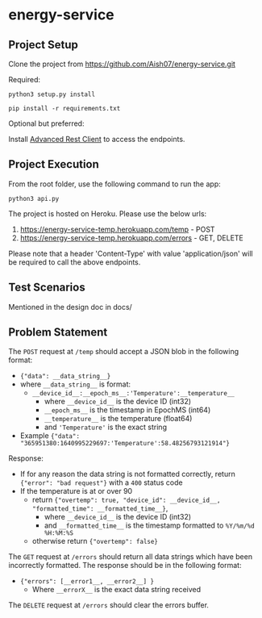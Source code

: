 # energy-service

## Project Setup

Clone the project from https://github.com/Aish07/energy-service.git

Required:
   
`python3 setup.py install`

`pip install -r requirements.txt`

Optional but preferred: 

Install [Advanced Rest Client](https://chrome.google.com/webstore/detail/advanced-rest-client/hgmloofddffdnphfgcellkdfbfbjeloo?hl=en-US) to access the endpoints.

## Project Execution

From the root folder, use the following command to run the app:

`python3 api.py`

The project is hosted on Heroku. Please use the below urls:

1. https://energy-service-temp.herokuapp.com/temp - POST
2. https://energy-service-temp.herokuapp.com/errors - GET, DELETE

Please note that a header 'Content-Type' with value 'application/json' will be required to call the above endpoints.


## Test Scenarios
Mentioned in the design doc in docs/

## Problem Statement

The `POST` request at `/temp` should accept a JSON blob in the following format:
- `{"data": __data_string__}`
- where `__data_string__` is format:
    - `__device_id__:__epoch_ms__:'Temperature':__temperature__`
      - where `__device_id__` is the device ID (int32)
      - `__epoch_ms__` is the timestamp in EpochMS (int64)
      - `__temperature__` is the temperature (float64)
      - and `'Temperature'` is the exact string
- Example `{"data": "365951380:1640995229697:'Temperature':58.48256793121914"}`
  
Response:
- If for any reason the data string is not formatted correctly, return `{"error": "bad request"}` with a `400` status code
- If the temperature is at or over 90
  - return `{"overtemp": true, "device_id": __device_id__, "formatted_time": __formatted_time__}`,
    - where `__device_id__` is the device ID (int32)
    - and `__formatted_time__` is the timestamp formatted to `%Y/%m/%d %H:%M:%S`
  - otherwise return `{"overtemp": false}`

The `GET` request at `/errors` should return all data strings which have been incorrectly formatted. The response should 
be in the following format:
- `{"errors": [__error1__, __error2__] }`
  - Where `__errorX__` is the exact data string received

The `DELETE` request at `/errors` should clear the errors buffer.

